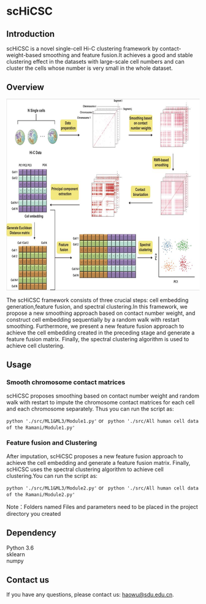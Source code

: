 # scHiCSC
## Introduction
scHiCSC is a novel single-cell Hi-C clustering framework by contact-weight-based smoothing and feature fusion.It achieves a good and stable clustering effect in the datasets with large-scale cell numbers and can cluster the cells whose number is very small in the whole dataset.

## Overview
<img src="framework.jpg" width="1000" height="500" />  

The scHiCSC framework consists of three crucial steps: cell embedding generation,feature fusion, and spectral clustering.In this framework, we propose a new smoothing approach based on contact number weight, and construct cell embedding sequentially by a random walk with restart smoothing. Furthermore, we present a new feature fusion approach to achieve the cell embedding created in the preceding stage and generate a feature fusion matrix. Finally, the spectral clustering algorithm is used to achieve cell clustering.

## Usage
### Smooth chromosome contact matrices
scHiCSC proposes smoothing based on contact number weight and random walk with restart to impute the chromosome contact matrices for each cell and each chromosome separately. Thus you can run the script as:

``` python './src/ML1&ML3/Module1.py' ```  or ``` python './src/All human cell data of the Ramani/Module1.py'```

### Feature fusion and Clustering
After imputation, scHiCSC proposes a new feature fusion approach to achieve the cell embedding and generate a feature fusion matrix. Finally, scHiCSC uses the spectral clustering algorithm to achieve cell clustering.You can run the script as:

``` python './src/ML1&ML3/Module2.py' ```  or ``` python './src/All human cell data of the Ramani/Module2.py'```

Note：Folders named Files and parameters need to be placed in the project directory you created
## Dependency
Python 3.6   
sklearn  
numpy  




## Contact us

If you have any questions, please contact us: haowu@sdu.edu.cn.

